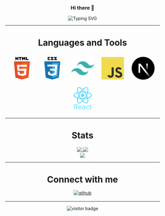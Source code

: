 <div align="center">

### Hi there 👋

![Typing SVG](https://readme-typing-svg.demolab.com?font=Fira+Code&duration=2000&pause=1000&color=740000&center=true&vCenter=true&width=435&lines=Welcome+to+my+page%2C+this+is+Murat)

</div>

---

<div align="center">

# Languages and Tools

<div align="center">    
<a target="_blank"><img style="margin: 10px" src="/img/html5-original-wordmark.svg" alt="HTML5" title="HTML5" height="75" /></a> 
<a target="_blank"><img style="margin: 10px" src="/img/css3-original-wordmark.svg" alt="CSS3" title="CSS3" height="75" /></a>  
<a target="_blank"><img style="margin: 10px" src="/img/tailwindcss.svg" alt="Tailwind CSS" title="Tailwind CSS" height="75" /></a>  
<a target="_blank"><img style="margin: 10px" src="/img/javascript-original.svg" alt="JavaScript" title="JavaScript" height="75" /></a> 
<a target="_blank"><img style="margin: 10px" src="/img/nextjs.png" alt="NextJS" title="NextJS" height="75" /></a> 
<a target="_blank"><img style="margin: 10px" src="/img/react-original-wordmark.svg" alt="React" title="React" height="75" /></a>  
</div>
  
---
  
# Stats
<div align="center">
<a href="https://github.com/KarsMurat">
  <img align="center" src="https://github-stats.muratkars.live/api/top-langs/?username=KarsMurat&layout=compact&theme=react&hide_border=true&langs_count=10" />
</a>
<a href="https://github.com/KarsMurat">
  <img align="center" src="https://github-stats.muratkars.live/api?username=KarsMurat&theme=react&hide_border=true&include_all_commits=true&show_icons=true&hide_rank=true" />
</a>
</div>
 
<div align="center">
<a href="https://github.com/KarsMurat/Personal-Website">
  <img align="center" src="https://github-stats.muratkars.live/api/pin/?username=KarsMurat&repo=Personal-Website&show_owner=true&theme=react&hide_border=true" />
</a>
</div>

---

<div align="center">

# Connect with me

</div>

<div align="center">
<a href="https://github.com/KarsMurat" target="_blank">
<img src=https://img.shields.io/badge/github-%2324292e.svg?&style=for-the-badge&logo=github&logoColor=white alt=github style="margin-bottom: 5px;" />
</a>
</div>

---

<div align="center">

![visitor badge](https://visitor-badge.glitch.me/badge?page_id=KarsMurat&left_text=My%20Page%20Visitors)

</div>
